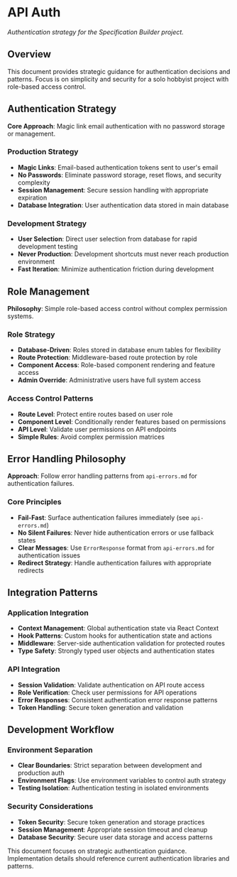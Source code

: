 # API Auth

_Authentication strategy for the Specification Builder project._

<!-- AI_QUICK_REF
Overview: Magic link email authentication with role-based access control, no password storage
Key Rules: Magic link auth, Role-based access, DevAuth for dev only, Fail-fast auth failures
Avoid: Password storage, Complex permission matrices, Development shortcuts in production, Silent auth failures
-->

<!-- RELATED_DOCS
Core Patterns: api-design.md (API strategy), api-errors.md (Error handling)
Implementation: technical-stack.md (Next.js auth), feature-requirements.md (Auth requirements)
Security: code-critical.md (Security standards)
-->

## Overview

This document provides strategic guidance for authentication decisions and patterns. Focus is on simplicity and security for a solo hobbyist project with role-based access control.

## Authentication Strategy

**Core Approach**: Magic link email authentication with no password storage or management.

### Production Strategy

- **Magic Links**: Email-based authentication tokens sent to user's email
- **No Passwords**: Eliminate password storage, reset flows, and security complexity
- **Session Management**: Secure session handling with appropriate expiration
- **Database Integration**: User authentication data stored in main database

### Development Strategy

- **User Selection**: Direct user selection from database for rapid development testing
- **Never Production**: Development shortcuts must never reach production environment
- **Fast Iteration**: Minimize authentication friction during development

## Role Management

**Philosophy**: Simple role-based access control without complex permission systems.

### Role Strategy

- **Database-Driven**: Roles stored in database enum tables for flexibility
- **Route Protection**: Middleware-based route protection by role
- **Component Access**: Role-based component rendering and feature access
- **Admin Override**: Administrative users have full system access

### Access Control Patterns

- **Route Level**: Protect entire routes based on user role
- **Component Level**: Conditionally render features based on permissions
- **API Level**: Validate user permissions on API endpoints
- **Simple Rules**: Avoid complex permission matrices

## Error Handling Philosophy

**Approach**: Follow error handling patterns from `api-errors.md` for authentication failures.

### Core Principles

- **Fail-Fast**: Surface authentication failures immediately (see `api-errors.md`)
- **No Silent Failures**: Never hide authentication errors or use fallback states
- **Clear Messages**: Use `ErrorResponse` format from `api-errors.md` for authentication issues
- **Redirect Strategy**: Handle authentication failures with appropriate redirects

## Integration Patterns

### Application Integration

- **Context Management**: Global authentication state via React Context
- **Hook Patterns**: Custom hooks for authentication state and actions
- **Middleware**: Server-side authentication validation for protected routes
- **Type Safety**: Strongly typed user objects and authentication states

### API Integration

- **Session Validation**: Validate authentication on API route access
- **Role Verification**: Check user permissions for API operations
- **Error Responses**: Consistent authentication error response patterns
- **Token Handling**: Secure token generation and validation

## Development Workflow

### Environment Separation

- **Clear Boundaries**: Strict separation between development and production auth
- **Environment Flags**: Use environment variables to control auth strategy
- **Testing Isolation**: Authentication testing in isolated environments

### Security Considerations

- **Token Security**: Secure token generation and storage practices
- **Session Management**: Appropriate session timeout and cleanup
- **Database Security**: Secure user data storage and access patterns

This document focuses on strategic authentication guidance. Implementation details should reference current authentication libraries and patterns.
